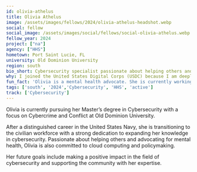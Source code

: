 ```yaml
---
id: olivia-athelus
title: Olivia Athelus
image: /assets/images/fellows/2024/olivia-athelus-headshot.webp
social: fellow
social_image: /assets/images/social/fellows/social-olivia-athelus.webp
fellow_year: 2024
project: ["na"]
agency: ["HHS"]
hometown: Port Saint Lucie, FL
university: Old Dominion University
region: south
bio_short: Cybersecurity specialist passionate about helping others and advocating for mental health
why: I joined the United States Digital Corps (USDC) because I am deeply committed to leveraging my skills in cybersecurity to enhance public service and protect critical digital infrastructure.
fun_fact: 'Olivia is a mental health advocate. She is currently working on spreading more awareness for mental health and PTSD in veterans, driven by her own experiences in the military and a strong desire to support her fellow veterans. She believes that by raising awareness and providing resources, we can make a significant difference in the lives of those affected by these issues.'
tags: ['south', '2024','Cybersecurity', 'HHS', 'active']
track: ['Cybersecurity']
---
```


Olivia is currently pursuing her Master’s degree in Cybersecurity with a focus on Cybercrime and Conflict at Old Dominion University. 

After a distinguished career in the United States Navy, she is transitioning to the civilian workforce with a strong dedication to expanding her knowledge in cybersecurity. Passionate about helping others and advocating for mental health, Olivia is also committed to cloud computing and policymaking. 

Her future goals include making a positive impact in the field of cybersecurity and supporting the community with her expertise.
